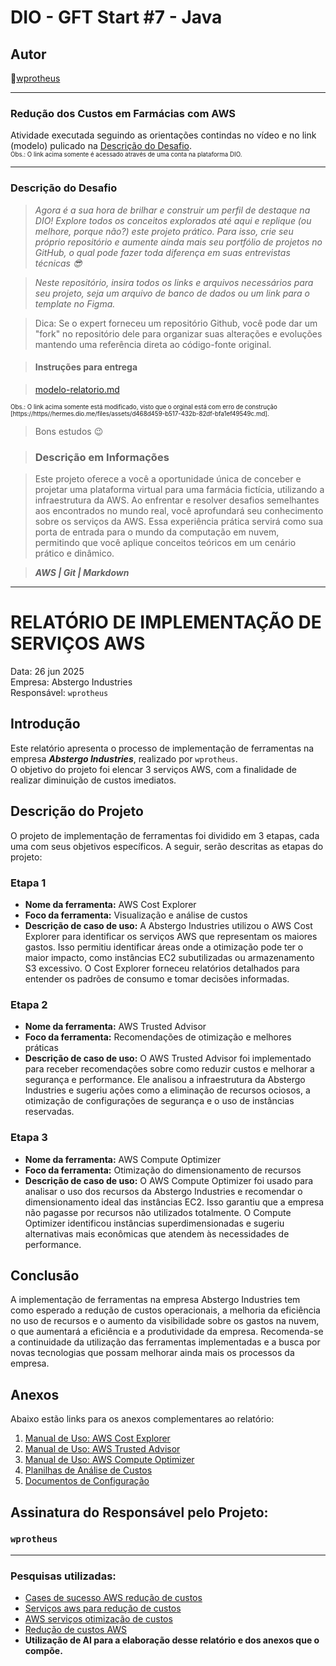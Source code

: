 # DIO - GFT Start #7 - Java

## Autor
🔸[wprotheus](https://github.com/wprotheus)

---

### Redução dos Custos em Farmácias com AWS

Atividade executada seguindo as orientações contindas no vídeo e no link (modelo) pulicado na [Descrição do Desafio](https://web.dio.me/lab/reducao-dos-custos-em-farmacias-com-aws/learning/88422f7a-cd7d-40b7-a2fb-3dc392992f2a).  
<small><sup>Obs.: O link acima somente é acessado através de uma conta na plataforma DIO.</sup></small>

---  

### Descrição do Desafio

> *Agora é a sua hora de brilhar e construir um perfil de destaque na DIO! Explore todos os conceitos explorados até aqui e replique (ou melhore, porque não?) este projeto prático. Para isso, crie seu próprio repositório e aumente ainda mais seu portfólio de projetos no GitHub, o qual pode fazer toda diferença em suas entrevistas técnicas 😎*

> *Neste repositório, insira todos os links e arquivos necessários para seu projeto, seja um arquivo de banco de dados ou um link para o template no Figma.*

> Dica: Se o expert forneceu um repositório Github, você pode dar um "fork" no repositório dele para organizar suas alterações e evoluções mantendo uma referência direta ao código-fonte original.

> #### Instruções para entrega  

> [modelo-relatorio.md](https://hermes.dio.me/files/assets/d468d459-b517-432b-82df-bfa1ef49549c.md)  

<small><sup>Obs.: O link acima somente está modificado, visto que o orginal está com erro de construção [https://https//hermes.dio.me/files/assets/d468d459-b517-432b-82df-bfa1ef49549c.md].</sup></small>

> Bons estudos 😉
 
> ### Descrição em Informações

> Este projeto oferece a você a oportunidade única de conceber e projetar uma plataforma virtual para uma farmácia fictícia, utilizando a infraestrutura da AWS. Ao enfrentar e resolver desafios semelhantes aos encontrados no mundo real, você aprofundará seu conhecimento sobre os serviços da AWS. Essa experiência prática servirá como sua porta de entrada para o mundo da computação em nuvem, permitindo que você aplique conceitos teóricos em um cenário prático e dinâmico.

> ***AWS | Git | Markdown***  

---

# RELATÓRIO DE IMPLEMENTAÇÃO DE SERVIÇOS AWS

Data: 26 jun 2025  
Empresa: Abstergo Industries  
Responsável: `wprotheus`

## Introdução
Este relatório apresenta o processo de implementação de ferramentas na empresa ***Abstergo Industries***, realizado por `wprotheus`.  
O objetivo do projeto foi elencar 3 serviços AWS, com a finalidade de realizar diminuição de custos imediatos.

## Descrição do Projeto
O projeto de implementação de ferramentas foi dividido em 3 etapas, cada uma com seus objetivos específicos. A seguir, serão descritas as etapas do projeto:

### Etapa 1
- **Nome da ferramenta:** AWS Cost Explorer
- **Foco da ferramenta:** Visualização e análise de custos
- **Descrição de caso de uso:** A Abstergo Industries utilizou o AWS Cost Explorer para identificar os serviços AWS que representam os maiores gastos. Isso permitiu identificar áreas onde a otimização pode ter o maior impacto, como instâncias EC2 subutilizadas ou armazenamento S3 excessivo. O Cost Explorer forneceu relatórios detalhados para entender os padrões de consumo e tomar decisões informadas.

### Etapa 2
- **Nome da ferramenta:** AWS Trusted Advisor
- **Foco da ferramenta:** Recomendações de otimização e melhores práticas
- **Descrição de caso de uso:** O AWS Trusted Advisor foi implementado para receber recomendações sobre como reduzir custos e melhorar a segurança e performance. Ele analisou a infraestrutura da Abstergo Industries e sugeriu ações como a eliminação de recursos ociosos, a otimização de configurações de segurança e o uso de instâncias reservadas.

### Etapa 3
- **Nome da ferramenta:** AWS Compute Optimizer
- **Foco da ferramenta:** Otimização do dimensionamento de recursos
- **Descrição de caso de uso:** O AWS Compute Optimizer foi usado para analisar o uso dos recursos da Abstergo Industries e recomendar o dimensionamento ideal das instâncias EC2. Isso garantiu que a empresa não pagasse por recursos não utilizados totalmente. O Compute Optimizer identificou instâncias superdimensionadas e sugeriu alternativas mais econômicas que atendem às necessidades de performance.

## Conclusão

A implementação de ferramentas na empresa Abstergo Industries tem como esperado a redução de custos operacionais, a melhoria da eficiência no uso de recursos e o aumento da visibilidade sobre os gastos na nuvem, o que aumentará a eficiência e a produtividade da empresa. Recomenda-se a continuidade da utilização das ferramentas implementadas e a busca por novas tecnologias que possam melhorar ainda mais os processos da empresa.

## Anexos
Abaixo estão links para os anexos complementares ao relatório:

1. [Manual de Uso: AWS Cost Explorer](./manual-uso-cost-explorer.md)
2. [Manual de Uso: AWS Trusted Advisor](./manual-uso-trusted-advisor.md)
3. [Manual de Uso: AWS Compute Optimizer](./manual-uso-compute-optimizer.md)
4. [Planilhas de Análise de Custos](./planilhas-analise-custos.md)
5. [Documentos de Configuração](./documentos-configuracao.md)


## Assinatura do Responsável pelo Projeto:  

### `wprotheus`

--- 

### Pesquisas utilizadas:

- [Cases de sucesso AWS redução de custos](https://www.google.com/search?q=cases+de+sucesso+AWS+redu%C3%A7%C3%A3o+de+custos)  
- [Serviços aws para redução de custos](https://www.google.com/search?q=servi%C3%A7os+aws+para+redu%C3%A7%C3%A3o+de+custos)  
- [AWS serviços otimização de custos](https://www.google.com/search?q=AWS+servi%C3%A7os+otimiza%C3%A7%C3%A3o+de+custos)
- [Redução de custos AWS](https://www.google.com/search?q=redu%C3%A7%C3%A3o+de+custos+AWS)
- **Utilização de AI para a elaboração desse relatório e dos anexos que o compõe.**
